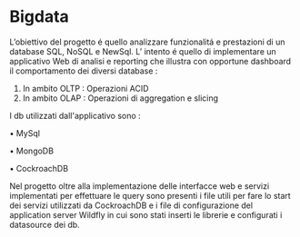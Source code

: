 # Bigdata

L’obiettivo del progetto é quello analizzare funzionalitá e prestazioni di un database
SQL, NoSQL e NewSql. L’ intento é quello di implementare un applicativo Web
di analisi e reporting che illustra con opportune dashboard il comportamento dei
diversi database :
1. In ambito OLTP : Operazioni ACID
2. In ambito OLAP : Operazioni di aggregation e slicing

I db utilizzati dall'applicativo sono :

• MySql 

• MongoDB

• CockroachDB

Nel progetto oltre alla implementazione delle interfacce web e servizi implementati per effettuare le query 
sono presenti i file utili per fare lo start dei servizi utilizzati da CockroachDB e i file di configurazione del application server Wildfly in cui sono stati inserti le librerie e configurati i datasource dei db.
